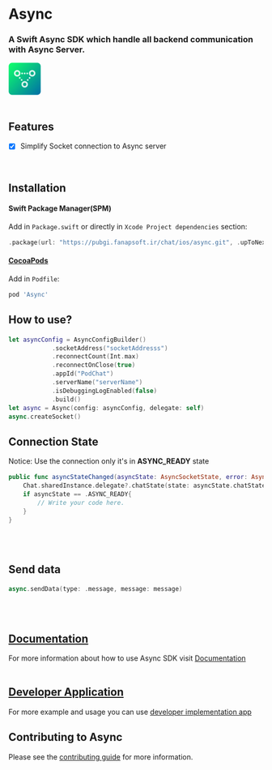# Async
### A Swift Async SDK which handle all backend communication with Async Server.
<img src="https://github.com/hamed8080/async/raw/main/images/icon.png" width="64" height="64">
<br />
<br />

## Features

- [x] Simplify Socket connection to Async server

<br />

## Installation

#### Swift Package Manager(SPM) 

Add in `Package.swift` or directly in `Xcode Project dependencies` section:

```swift
.package(url: "https://pubgi.fanapsoft.ir/chat/ios/async.git", .upToNextMinor(from: "1.2.0")),
```

#### [CocoaPods](https://cocoapods.org) 

Add in `Podfile`:

```ruby
pod 'Async'
```

## How to use? 

```swift
let asyncConfig = AsyncConfigBuilder()
            .socketAddress("socketAddresss")
            .reconnectCount(Int.max)
            .reconnectOnClose(true)
            .appId("PodChat")
            .serverName("serverName")
            .isDebuggingLogEnabled(false)
            .build()
let async = Async(config: asyncConfig, delegate: self)
async.createSocket()
```

## Connection State
Notice: Use the connection only it's in <b>ASYNC_READY</b> state  
```swift
public func asyncStateChanged(asyncState: AsyncSocketState, error: AsyncError?) {
    Chat.sharedInstance.delegate?.chatState(state: asyncState.chatState, currentUser: nil, error: error?.chatError)
    if asyncState == .ASYNC_READY{
        // Write your code here.
    }
}
```
<br/>
<br/>

## Send data 
```swift
async.sendData(type: .message, message: message)
```
<br/>
<br/>

## [Documentation](https://hamed8080.gitlab.io/async/documentation/async/)
For more information about how to use Async SDK visit [Documentation](https://hamed8080.gitlab.io/async/documentation/async/) 
<br/>
<br/>

## [Developer Application](https://github.com/hamed8080/ChatApplication)
For more example and usage you can use [developer implementation app](https://github.com/hamed8080/ChatImplementation)

## Contributing to Async

Please see the [contributing guide](/CONTRIBUTING.md) for more information.
